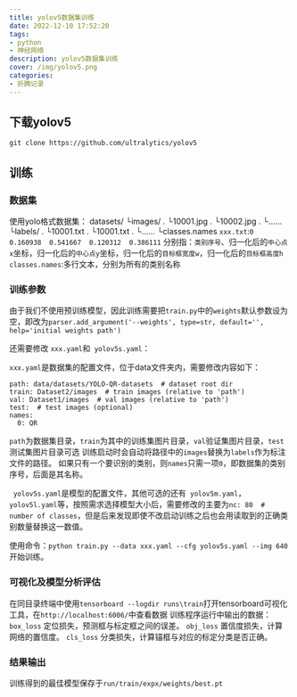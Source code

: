 ```yaml
---
title: yolov5数据集训练
date: 2022-12-10 17:52:20
tags:
- python
- 神经网络
description: yolov5数据集训练
cover: /img/yolov5.png
categories: 
- 折腾记录
---
```

## 下载yolov5
```
git clone https://github.com/ultralytics/yolov5
```
## 训练
### 数据集
使用yolo格式数据集：
datasets/
└images/
.  └10001.jpg
.  └10002.jpg
.  └......
└labels/
.  └10001.txt
.  └10001.txt
.  └......
└classes.names
`xxx.txt`:`0  0.160938  0.541667  0.120312  0.386111`
分别指：`类别序号`、归一化后的`中心点x`坐标，归一化后的`中心点y`坐标，归一化后的`目标框宽度w`，归一化后的`目标框高度h`
`classes.names`:多行文本，分别为所有的类别名称
### 训练参数
由于我们不使用预训练模型，因此训练需要把`train.py`中的`weights`默认参数设为空，即改为`parser.add_argument('--weights', type=str, default='', help='initial weights path')`

还需要修改 `xxx.yaml`和` yolov5s.yaml`：

 `xxx.yaml`是数据集的配置文件，位于data文件夹内，需要修改内容如下：
```
path: data/datasets/YOLO-QR-datasets  # dataset root dir
train: Dataset2/images  # train images (relative to 'path')
val: Dataset1/images  # val images (relative to 'path')
test:  # test images (optional)
names:
  0: QR
```
`path`为数据集目录，`train`为其中的训练集图片目录，`val`验证集图片目录，`test`测试集图片目录可选
训练启动时会自动将路径中的`images`替换为`labels`作为标注文件的路径。
如果只有一个要识别的类别，则`names`只需一项`0`，即数据集的类别序号，后面是其名称。

` yolov5s.yaml`是模型的配置文件，其他可选的还有` yolov5m.yaml`，` yolov5l.yaml`等，按照需求选择模型大小后，需要修改的主要为`nc: 80  # number of classes`，但是后来发现即使不改启动训练之后也会用读取到的正确类别数量替换这一数值。

使用命令：`python train.py --data xxx.yaml --cfg yolov5s.yaml --img 640`开始训练。
### 可视化及模型分析评估
在同目录终端中使用`tensorboard --logdir runs\train`打开tensorboard可视化工具，在`http://localhost:6006/`中查看数据
训练程序运行中输出的数据：`box_loss` 定位损失，预测框与标定框之间的误差。  `obj_loss` 置信度损失，计算网络的置信度。  `cls_loss` 分类损失，计算锚框与对应的标定分类是否正确。
### 结果输出
训练得到的最佳模型保存于`run/train/expx/weights/best.pt`
